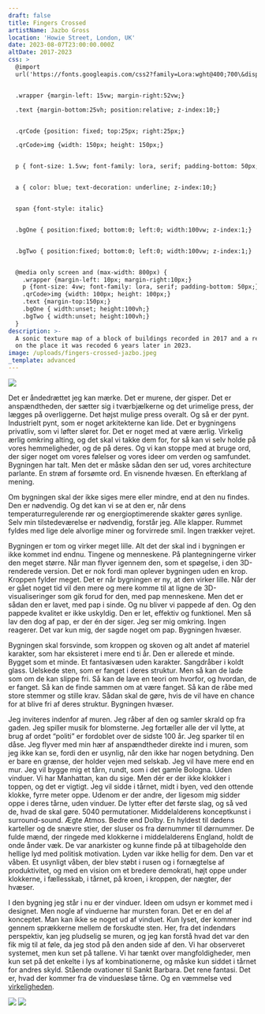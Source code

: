 ```yaml
---
draft: false
title: Fingers Crossed
artistName: Jazbo Gross
location: 'Howie Street, London, UK'
date: 2023-08-07T23:00:00.000Z
altDate: 2017-2023
css: >
  @import
  url('https://fonts.googleapis.com/css2?family=Lora:wght@400;700\&display=swap');


  .wrapper {margin-left: 15vw; margin-right:52vw;}

  .text {margin-bottom:25vh; position:relative; z-index:10;}


  .qrCode {position: fixed; top:25px; right:25px;}

  .qrCode>img {width: 150px; height: 150px;}


  p { font-size: 1.5vw; font-family: lora, serif; padding-bottom: 50px; }


  a { color: blue; text-decoration: underline; z-index:10;}


  span {font-style: italic}


  .bgOne { position:fixed; bottom:0; left:0; width:100vw; z-index:1;}


  .bgTwo { position:fixed; bottom:0; left:0; width:100vw; z-index:1;}


  @media only screen and (max-width: 800px) { 
    .wrapper {margin-left: 10px; margin-right:10px;} 
    p {font-size: 4vw; font-family: lora, serif; padding-bottom: 50px;} 
    .qrCode>img {width: 100px; height: 100px;}
    .text {margin-top:150px;}
    .bgOne { width:unset; height:100vh;}
    .bgTwo { width:unset; height:100vh;}
  }
description: >-
  A sonic texture map of a block of buildings recorded in 2017 and a reflection
  on the place it was recoded 6 years later in 2023.
image: /uploads/fingers-crossed-jazbo.jpeg
_template: advanced
---
```


  <div class="qrCode">

<img style="text-align:center;" src="https://fingers-crossed.netlify.app/fingers-crossed-qr.svg">

  </div>

<div class="wrapper">

  <div class="text">
  <p>
Det er åndedrættet jeg kan mærke. Det er murene, der gisper. Det er anspændtheden, der sætter sig i tværbjælkerne og det urimelige press, der lægges på overliggerne. Det højst mulige press overalt. Og så er der pynt. Industrielt pynt, som er noget arkitekterne kan lide. Det er bygningens privatliv, som vi løfter sløret for. Det er noget med at være ærlig. Virkelig ærlig omkring alting, og det skal vi takke dem for, for så kan vi selv holde på vores hemmeligheder, og de på deres. Og vi kan stoppe med at bruge ord, der siger noget om vores følelser og vores ideer om verden og samfundet. Bygningen har talt. Men det er måske sådan den ser ud, vores <span>architecture parlante</span>. En strøm af forsømte ord. En visnende hvæsen. En efterklang af mening.
  </p>

  <p>
  Om bygningen skal der ikke siges mere eller mindre, end at den nu findes. Den er nødvendig. Og det kan vi se at den er, når dens temperaturregulerende rør og energioptimerende skakter gøres synlige. Selv min tilstedeværelse er nødvendig, forstår jeg. Alle klapper. Rummet fyldes med lige dele alvorlige miner og forvirrede smil. Ingen trækker vejret.
  </p>

  <p>
  Bygningen er tom og virker meget lille. Alt det der skal ind i bygningen er ikke kommet ind endnu. Tingene og menneskene. På plantegningerne virker den meget større. Når man flyver igennem den, som et spøgelse, i den 3D-renderede version. Det er nok fordi man oplever bygningen uden en krop. Kroppen fylder meget. Det er når bygningen er ny, at den virker lille. Når der er gået noget tid vil den mere og mere komme til at ligne de 3D-visualiseringer som gik forud for den, med pap menneskene. Men det er sådan den er lavet, med pap i sinde. Og nu bliver vi pappede af den. Og den pappede kvalitet er ikke uskyldig. Den er let, effektiv og funktionel. Men så lav den dog af pap, er der én der siger. Jeg ser mig omkring. Ingen reagerer. Det var kun mig, der sagde noget om pap. Bygningen hvæser.
  </p>

  <p>
  Bygningen skal forsvinde, som kroppen og skoven og alt andet af materiel karakter, som har eksisteret i mere end ti år. Den er allerede et minde. Bygget som et minde. Et fantasivæsen uden karakter. Sangdråber i koldt glass. Uelskede sten, som er fanget i deres struktur. Men så kan de lade som om de kan slippe fri. Så kan de lave en teori om hvorfor, og hvordan, de er fanget. Så kan de finde sammen om at være fanget. Så kan de råbe med store stemmer og stille krav. Sådan skal de gøre, hvis de vil have en chance for at blive fri af deres struktur. Bygningen hvæser. 
  </p>

  <p>
  Jeg inviteres indenfor af muren. Jeg råber af den og samler skrald op fra gaden. Jeg spiller musik for blomsterne. Jeg fortæller alle der vil lytte, at brug af ordet “politi” er fordoblet over de sidste 100 år. Jeg sparker til en dåse. Jeg flyver med min hær af anspændtheder direkte ind i muren, som jeg ikke kan se, fordi den er usynlig, når den ikke har nogen betydning. Den er bare en grænse, der holder vejen med selskab. Jeg vil have mere end en mur. Jeg vil bygge mig et tårn, rundt, som i det gamle Bologna. Uden vinduer. Vi har Manhattan, kan du sige. Men dér er der ikke klokker i toppen, og det er vigtigt. Jeg vil sidde i tårnet, midt i byen, ved den ottende klokke, fyrre meter oppe. Udenom er der andre, der ligesom mig sidder oppe i deres tårne, uden vinduer. De lytter efter det første slag, og så ved de, hvad de skal gøre. 5040 permutationer. Middelalderens konceptkunst i surround-sound. Ægte Atmos. Bedre end Dolby. En hyldest til dødens karteller og de snævre stier, der sluser os fra dørnummer til dørnummer. De fulde mænd, der ringede med klokkerne i middelalderens England, holdt de onde ånder væk. De var anarkister og kunne finde på at tilbageholde den hellige lyd med politisk motivation. Lyden var ikke hellig for dem. Den var et våben. Et usynligt våben, der blev støbt i rusen og i fornægtelse af produktivitet, og med en vision om et bredere demokrati, højt oppe under klokkerne, i fællesskab, i tårnet, på kroen, i kroppen, der nægter, der hvæser.
  </p>

  <p>
  I den bygning jeg står i nu er der vinduer. Ideen om udsyn er kommet med i designet. Men nogle af vinduerne har mursten foran. Det er en del af konceptet. Man kan ikke se noget ud af vinduet. Kun lyset, der kommer ind gennem sprækkerne mellem de forskudte sten. Her, fra det indendørs perspektiv, kan jeg pludselig se muren, og jeg kan forstå hvad det var den fik mig til at føle, da jeg stod på den anden side af den. Vi har observeret systemet, men kun set på tallene. Vi har tænkt over mangfoldigheder, men kun set på det enkelte i lys af kombinationerne, og måske kun siddet i tårnet for andres skyld. Stående ovationer til Sankt Barbara. Det rene fantasi. Det er, hvad der kommer fra de vinduesløse tårne. Og en væmmelse ved <a href="https://fingers-crossed.netlify.app/">virkeligheden</a>.
  </p>

  </div>

  <div>
<img class="bgOne" src="https://ipfs.io/ipfs/QmPMGpyUZr1yL9qzV6LoH5wd9BUYdyxNjk3dgCS1pZygnC?filename=rca-new-battersea-1.svg">
<img class="bgTwo" src="https://ipfs.io/ipfs/QmehSdXgRgVGPturisM1pSqrK8woDtVyTUn2pbGPn2SEqL?filename=rca-new-battersea-2.svg">
</div>

</div>

